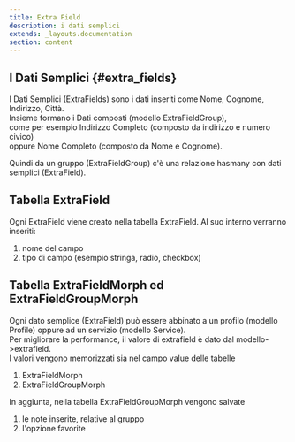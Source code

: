 ```yaml
---
title: Extra Field
description: i dati semplici
extends: _layouts.documentation
section: content
---
```

## I Dati Semplici {#extra_fields}

I Dati Semplici (ExtraFields) sono i dati inseriti come Nome, Cognome, Indirizzo, Città.  
Insieme formano i Dati composti (modello ExtraFieldGroup),  
come per esempio Indirizzo Completo (composto da indirizzo e numero civico)   
oppure Nome Completo (composto da Nome e Cognome).  

Quindi da un gruppo (ExtraFieldGroup) c'è una relazione hasmany con dati semplici (ExtraField).


## Tabella ExtraField

Ogni ExtraField viene creato nella tabella ExtraField. Al suo interno verranno inseriti:  
1. nome del campo  
2. tipo di campo (esempio stringa, radio, checkbox)


## Tabella ExtraFieldMorph ed ExtraFieldGroupMorph

Ogni dato semplice (ExtraField) può essere abbinato a un profilo (modello Profile) oppure ad un servizio (modello Service).  
Per migliorare la performance, il valore di extrafield è dato dal modello->extrafield.  
I valori vengono memorizzati sia nel campo value delle tabelle  
1. ExtraFieldMorph  
2. ExtraFieldGroupMorph  

In aggiunta, nella tabella ExtraFieldGroupMorph vengono salvate  
1. le note inserite, relative al gruppo
2. l'opzione favorite


